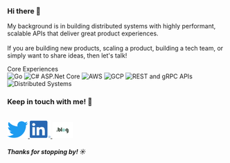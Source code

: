 ### Hi there 👋

My background is in building distributed systems with highly performant, scalable APIs that deliver great product experiences.  
<br>
If you are building new products, scaling a product, building a tech team, or simply want to share ideas, then let's talk!

Core Experiences
<br>
![Go](https://img.shields.io/badge/-Go%20-%2329BEB0)
![C# ASP.Net Core](https://img.shields.io/badge/-C%23%20ASP.Net%20Core-rgb(128%2C%200%2C%20128))
![AWS](https://img.shields.io/badge/-AWS-%23FF9900)
![GCP](https://img.shields.io/badge/-GCP-%234285F4)
![REST and gRPC APIs](https://img.shields.io/badge/-REST%20and%20gRPC%20APIs-%230F9D58)
![Distributed Systems](https://img.shields.io/badge/-Distributed%20Systems-%23DB4437)

### Keep in touch with me! 💌
<br/>

<a href="https://twitter.com/classic_addetz" target="_blank">
   <img src="img/twitter.png" width="48"/>
</a>
<a href="https://www.linkedin.com/in/adelina-simion/" target="_blank">
   <img src="img/linkedin.png" width="48"/>
</a>
<a href="https://adelinasimion.dev/" target="_blank">
   <img src="img/blog.png" width="48"/>
</a>

<br/>


##### Thanks for stopping by! ☀️
